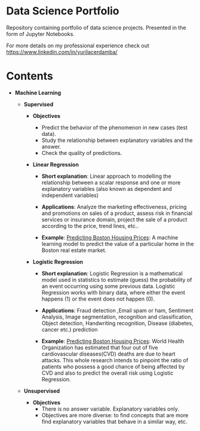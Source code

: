 # Data Science Portfolio

Repository containing portfolio of data science projects. Presented in the form of Jupyter Notebooks.

For more details on my professional experience check out https://www.linkedin.com/in/yurilacerdamba/

# Contents

* **Machine Learning**

  * **Supervised**
    * **Objectives**
      * Predict the behavior of the phenomenon in new cases (test data).
      * Study the relationship between explanatory variables and the answer.
      * Check the quality of predictions.

    * **Linear Regression**
  
      * **Short explanation**: Linear approach to modelling the relationship between a scalar response and one or more explanatory variables (also known as dependent and independent   variables)
    
      * **Applications**: Analyze the marketing effectiveness, pricing and promotions on sales of a product, assess risk in financial services or insurance domain, project the sale of a product according to the price, trend lines, etc..
    
      * **Example**: [Predicting Boston Housing Prices](https://pages.github.com/): A machine learning model to predict the value of a particular home in the Boston real estate market.

    * **Logistic Regression**
  
      * **Short explanation**: Logistic Regression is a mathematical model used in statistics to estimate (guess) the probability of an event occurring using some previous data. Logistic Regression works with binary data, where either the event happens (1) or the event does not happen (0).
    
      * **Applications**: Fraud detection ,Email spam or ham, Sentiment Analysis, Image segmentation, recognition and classification, Object detection, Handwriting recognition, Disease (diabetes, cancer etc.) prediction
    
      * **Example**: [Predicting Boston Housing Prices](https://pages.github.com/): World Health Organization has estimated that four out of five cardiovascular diseases(CVD) deaths are due to heart attacks. This whole research intends to pinpoint the ratio of patients who possess a good chance of being affected by CVD and also to predict the overall risk using Logistic Regression.

      
   * **Unsupervised**
     * **Objectives**
       * There is no answer variable. Explanatory variables only.
       * Objectives are more diverse: to find concepts that are more find explanatory variables that behave in a similar way, etc.
       
   
  
   
